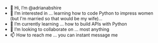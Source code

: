 - 👋 Hi, I’m @adrianabshire
- 👀 I’m interested in ... learning how to code Python to impress women (but I'm married so that would be my wife)...
- 🌱 I’m currently learning ... how to build APIs with Python
- 💞️ I’m looking to collaborate on ... most anything 
- 📫 How to reach me ... you can instant message me 

<!---
adrianabshire/adrianabshire is a ✨ special ✨ repository because its `README.md` (this file) appears on your GitHub profile.
You can click the Preview link to take a look at your changes.
--->
